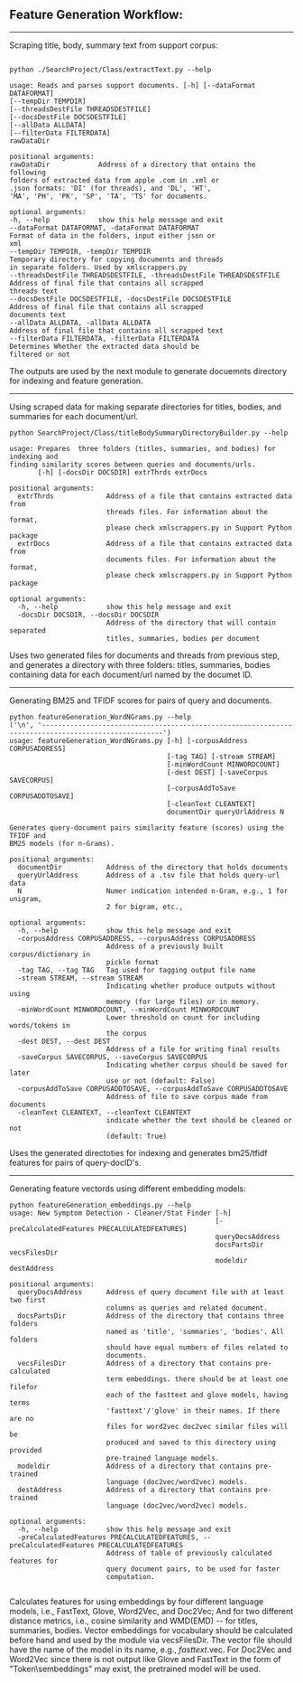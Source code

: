 

Feature Generation Workflow:
---
---

Scraping title, body, summary text from support corpus:

```

python ./SearchProject/Class/extractText.py --help

usage: Reads and parses support documents. [-h] [--dataFormat DATAFORMAT]
[--tempDir TEMPDIR]
[--threadsDestFile THREADSDESTFILE]
[--docsDestFile DOCSDESTFILE]
[--allData ALLDATA]
[--filterData FILTERDATA]
rawDataDir

positional arguments:
rawDataDir            Address of a directory that ontains the following
folders of extracted data from apple .com in .xml or
.json formats: 'DI' (for threads), and 'DL', 'HT',
'MA', 'PH', 'PK', 'SP', 'TA', 'TS' for documents.

optional arguments:
-h, --help            show this help message and exit
--dataFormat DATAFORMAT, -dataFormat DATAFORMAT
Format of data in the folders, input either json or
xml
--tempDir TEMPDIR, -tempDir TEMPDIR
Temporary directory for copying documents and threads
in separate folders. Used by xmlscrappers.py
--threadsDestFile THREADSDESTFILE, -threadsDestFile THREADSDESTFILE
Address of final file that contains all scrapped
threads text
--docsDestFile DOCSDESTFILE, -docsDestFile DOCSDESTFILE
Address of final file that contains all scrapped
documents text
--allData ALLDATA, -allData ALLDATA
Address of final file that contains all scrapped text
--filterData FILTERDATA, -filterData FILTERDATA
Determines Whether the extracted data should be
filtered or not

```

The outputs are used by the next module to generate docuemnts directory for indexing and feature generation. 

***

Using scraped data for making separate directories for titles, bodies, and summaries for each document/url.

```
python SearchProject/Class/titleBodySummaryDirectoryBuilder.py --help

usage: Prepares  three folders (titles, summaries, and bodies) for indexing and 
finding similarity scores between queries and documents/urls.
       [-h] [-docsDir DOCSDIR] extrThrds extrDocs

positional arguments:
  extrThrds             Address of a file that contains extracted data from
                        threads files. For information about the format,
                        please check xmlscrappers.py in Support Python package
  extrDocs              Address of a file that contains extracted data from
                        documents files. For information about the format,
                        please check xmlscrappers.py in Support Python package

optional arguments:
  -h, --help            show this help message and exit
  -docsDir DOCSDIR, --docsDir DOCSDIR
                        Address of the directory that will contain separated
                        titles, summaries, bodies per document
```

Uses two generated files for documents and threads from previous step, and generates a directory with three folders: titles, summaries, bodies containing data for each document/url named by the documet ID.

***

Generating BM25 and TFIDF scores for pairs of query and documents.

```
python featureGeneration_WordNGrams.py --help
('\n', '----------------------------------------------------------------------------------------------------')
usage: featureGeneration_WordNGrams.py [-h] [-corpusAddress CORPUSADDRESS]
                                       [-tag TAG] [-stream STREAM]
                                       [-minWordCount MINWORDCOUNT]
                                       [-dest DEST] [-saveCorpus SAVECORPUS]
                                       [-corpusAddToSave CORPUSADDTOSAVE]
                                       [-cleanText CLEANTEXT]
                                       documentDir queryUrlAddress N

Generates query-document pairs similarity feature (scores) using the TFIDF and
BM25 models (for n-Grams).

positional arguments:
  documentDir           Address of the directory that holds documents
  queryUrlAddress       Address of a .tsv file that holds query-url data
  N                     Numer indication intended n-Gram, e.g., 1 for unigram,
                        2 for bigram, etc.,

optional arguments:
  -h, --help            show this help message and exit
  -corpusAddress CORPUSADDRESS, --corpusAddress CORPUSADDRESS
                        Address of a previously built corpus/dictionary in
                        pickle format
  -tag TAG, --tag TAG   Tag used for tagging output file name
  -stream STREAM, --stream STREAM
                        Indicating whether produce outputs without using
                        memory (for large files) or in memory.
  -minWordCount MINWORDCOUNT, --minWordCount MINWORDCOUNT
                        Lower threshold on count for including words/tokens in
                        the corpus
  -dest DEST, --dest DEST
                        Address of a file for writing final results
  -saveCorpus SAVECORPUS, --saveCorpus SAVECORPUS
                        Indicating whether corpus should be saved for later
                        use or not (default: False)
  -corpusAddToSave CORPUSADDTOSAVE, --corpusAddToSave CORPUSADDTOSAVE
                        Address of file to save corpus made from documents
  -cleanText CLEANTEXT, --cleanText CLEANTEXT
                        indicate whether the text should be cleaned or not
                        (default: True)
```

Uses the generated directoties for indexing and generates bm25/tfidf features for pairs of query-docID's.

***

Generating feature vectords using different embedding models:

```
python featureGeneration_embeddings.py --help
usage: New Symptom Detection - Cleaner/Stat Finder [-h]
                                                   [-preCalculatedFeatures PRECALCULATEDFEATURES]
                                                   queryDocsAddress
                                                   docsPartsDir vecsFilesDir
                                                   modeldir destAddress

positional arguments:
  queryDocsAddress      Address of query document file with at least two first
                        columns as queries and related document.
  docsPartsDir          Address of the directory that contains three folders
                        named as 'title', 'summaries', 'bodies'. All folders
                        should have equal numbers of files related to
                        documents.
  vecsFilesDir          Address of a directory that contains pre-calculated
                        term embeddings. there should be at least one filefor
                        each of the fasttext and glove models, having terms
                        'fasttext'/'glove' in their names. If there are no
                        files for word2vec doc2vec similar files will be
                        produced and saved to this directory using provided
                        pre-trained language models.
  modeldir              Address of a directory that contains pre-trained
                        language (doc2vec/word2vec) models.
  destAddress           Address of a directory that contains pre-trained
                        language (doc2vec/word2vec) models.

optional arguments:
  -h, --help            show this help message and exit
  -preCalculatedFeatures PRECALCULATEDFEATURES, --preCalculatedFeatures PRECALCULATEDFEATURES
                        Address of table of previously calculated features for
                        query document pairs, to be used for faster
                        computation.
                        
```

Calculates features for using embeddings by four different language models, i.e., FastText, Glove, Word2Vec, and Doc2Vec; And for two different distance metrics, i.e., cosine similarity and WMD(EMD) -- for titles, summaries, bodies. Vector embeddings for vocabulary should be calculated before hand and used by the module via vecsFilesDir. The vector file should have the name of the model in its name, e.g., *_fasttext_*.vec. For Doc2Vec and Word2Vec since there is not output like Glove and FastText in the form of "Token\sembeddings" may exist, the pretrained model will be used. 



